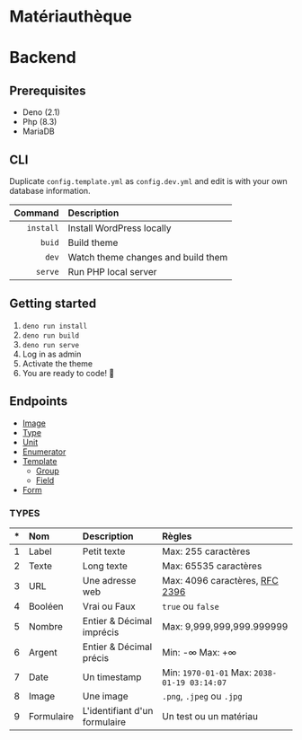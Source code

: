 # Matériauthèque

# Backend

## Prerequisites

* Deno (2.1)
* Php (8.3)
* MariaDB

## CLI

Duplicate `config.template.yml` as `config.dev.yml` and edit is with your own database information.

| Command   | Description                           |
|-:         |:-                                     |
| `install` | Install WordPress locally             |
| `buid`    | Build theme                           |
| `dev`     | Watch theme changes and build them    |
| `serve`   | Run PHP local server                  |

## Getting started

1. `deno run install`
2. `deno run build`
3. `deno run serve`
4. Log in as admin
5. Activate the theme
6. You are ready to code! 🚀

## Endpoints

* [Image](./backend/doc/image.md)
* [Type](./backend/doc/type.md)
* [Unit](./backend/doc/unit.md)
* [Enumerator](./backend/doc/enumerator.md)
* [Template](./backend/doc/template.md)
    * [Group](./backend/doc/group.md)
    * [Field](./backend/doc/field.md)
* [Form](./backend/doc/form.md)

### TYPES

| * | Nom           | Description                   | Règles                    |
| -:|:-             |:-                             |:-                         |
| 1 | Label         | Petit texte                   | Max: 255 caractères       |
| 2 | Texte         | Long texte                    | Max: 65535 caractères     |
| 3 | URL           | Une adresse web               | Max: 4096 caractères, [RFC 2396](https://datatracker.ietf.org/doc/html/rfc2396) |
| 4 | Booléen       | Vrai ou Faux                  | `true` ou `false`         |
| 5 | Nombre        | Entier & Décimal imprécis     | Max: 9,999,999,999.999999 |
| 6 | Argent        | Entier & Décimal précis       | Min: -∞ Max: +∞ |
| 7 | Date          | Un timestamp                  | Min: `1970-01-01` Max: `2038-01-19 03:14:07` |
| 8 | Image         | Une image                     | `.png`, `.jpeg` ou `.jpg` |
| 9 | Formulaire    | L'identifiant d'un formulaire | Un test ou un matériau    |
